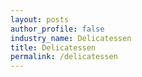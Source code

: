 ```yaml
---
layout: posts 
author_profile: false 
industry_name: Delicatessen
title: Delicatessen
permalink: /delicatessen
---
```

